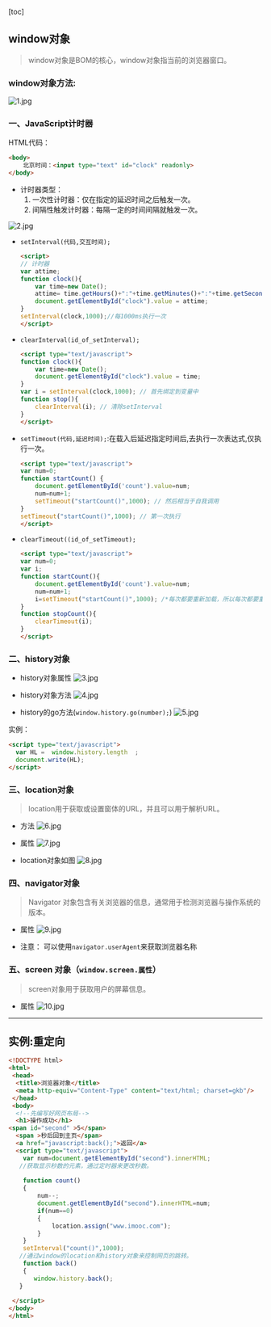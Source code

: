 [toc]
## window对象
> window对象是BOM的核心，window对象指当前的浏览器窗口。

### window对象方法:
![1.jpg](./image/Window对象及其方法属性/1.jpg)


### 一、JavaScript计时器

HTML代码：
```html
<body>
    北京时间：<input type="text" id="clock" readonly>
</body>
```


- 计时器类型：
    1. 一次性计时器：仅在指定的延迟时间之后触发一次。
    2. 间隔性触发计时器：每隔一定的时间间隔就触发一次。

![2.jpg](./image/Window对象及其方法属性/2.jpg)


- `setInterval(代码,交互时间);`
    ```html
    <script>
    // 计时器
    var attime;
    function clock(){
        var time=new Date();          
        attime= time.getHours()+":"+time.getMinutes()+":"+time.getSeconds();
        document.getElementById("clock").value = attime;
    }
    setInterval(clock,1000);//每1000ms执行一次
    </script>
    ```
- `clearInterval(id_of_setInterval);`
    ```html
    <script type="text/javascript">
    function clock(){
        var time=new Date();               	  
        document.getElementById("clock").value = time;
    }
    var i = setInterval(clock,1000); // 首先绑定到变量中
    function stop(){
        clearInterval(i); // 清除setInterval
    }
    </script>
    ```
- `setTimeout(代码,延迟时间);`:在载入后延迟指定时间后,去执行一次表达式,仅执行一次。
    ```html
    <script type="text/javascript">
    var num=0;
    function startCount() {
        document.getElementById('count').value=num;
        num=num+1;
        setTimeout("startCount()",1000); // 然后相当于自我调用
    }
    setTimeout("startCount()",1000); // 第一次执行
    </script>
    ```
- `clearTimeout((id_of_setTimeout);`
    ```html
    <script type="text/javascript">
    var num=0;
    var i;
    function startCount(){
        document.getElementById('count').value=num;
        num=num+1;
        i=setTimeout("startCount()",1000); /*每次都要重新加载，所以每次都要重新付给变量*/
    }
    function stopCount(){
        clearTimeout(i);
    }
    </script>
    ```

### 二、history对象

- history对象属性
![3.jpg](./image/Window对象及其方法属性/3.jpg)

- history对象方法
![4.jpg](./image/Window对象及其方法属性/4.jpg)

- history的go方法(`window.history.go(number);`)
![5.jpg](./image/Window对象及其方法属性/5.jpg)


实例：
```html
<script type="text/javascript">
  var HL =  window.history.length  ;
  document.write(HL);
</script>
```

### 三、location对象
> location用于获取或设置窗体的URL，并且可以用于解析URL。

- 方法
![6.jpg](./image/Window对象及其方法属性/6.jpg)

- 属性
![7.jpg](./image/Window对象及其方法属性/7.jpg)

- location对象如图
![8.jpg](./image/Window对象及其方法属性/8.jpg)


### 四、navigator对象
> Navigator 对象包含有关浏览器的信息，通常用于检测浏览器与操作系统的版本。

- 属性
![9.jpg](./image/Window对象及其方法属性/9.jpg)


- 注意：
    可以使用`navigator.userAgent`来获取浏览器名称

### 五、screen 对象（`window.screen.属性`）
> screen对象用于获取用户的屏幕信息。

- 属性
![10.jpg](./image/Window对象及其方法属性/10.jpg)


<hr/>

## 实例:重定向

```html
<!DOCTYPE html>
<html>
 <head>
  <title>浏览器对象</title>  
  <meta http-equiv="Content-Type" content="text/html; charset=gkb"/>   
 </head>
 <body>
  <!--先编写好网页布局-->
  <h1>操作成功</h1>
<span id="second" >5</span>
  <span >秒后回到主页</span>
  <a href="javascript:back();">返回</a>
  <script type="text/javascript">  
    var num=document.getElementById("second").innerHTML;
   //获取显示秒数的元素，通过定时器来更改秒数。
  
    function count()
    {
        num--;
        document.getElementById("second").innerHTML=num;
        if(num==0)
        {
            location.assign("www.imooc.com");
        }
    }
    setInterval("count()",1000);
   //通过window的location和history对象来控制网页的跳转。
    function back()
    {
       window.history.back();
   }
   
 </script> 
</body>
</html>
```